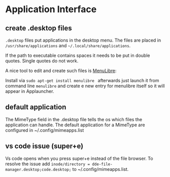 # Application Interface

## create .desktop files

``.desktop`` files put applications in the desktop menu. The files are placed in ``/usr/share/applications`` and ``~/.local/share/applications``. 

If the path to executable contains spaces it needs to be put in double quotes. Single quotes do not work.

A nice tool to edit and create such files is [MenuLibre](https://wiki.ubuntuusers.de/MenuLibre/):

Install via `sudo apt-get install menulibre ` afterwards just launch it from command line `menulibre` and create e new entry for menulibre itself so it will appear in Applauncher.

## default application

The MimeType field in the .desktop file tells the os which files the application can handle. The default application for a MimeType are configured in ~/.config/mimeapps.list

## vs code issue (super+e)

Vs code opens when you press super+e instead of the file browser. To resolve the issue add `inode/directory = dde-file-manager.desktop;code.desktop;` to ~/.config/mimeapps.list.
